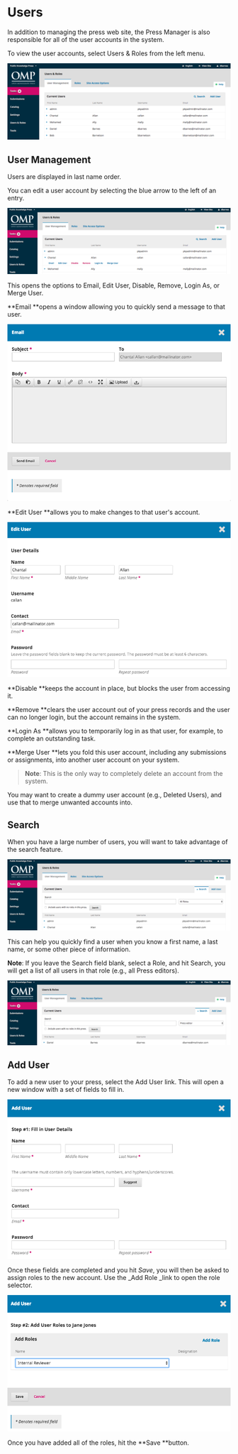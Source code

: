 # Users

In addition to managing the press web site, the Press Manager is also responsible for all of the user accounts in the system.

To view the user accounts, select Users & Roles from the left menu.

![](./assets/UserManagementOMP.png)

## User Management

Users are displayed in last name order.

You can edit a user account by selecting the blue arrow to the left of an entry.

![](./assets/UserOptionsOMP.png)

This opens the options to Email, Edit User, Disable, Remove, Login As, or Merge User.

**Email **opens a window allowing you to quickly send a message to that user.

![](./assets/EmailUserOMP.png)

**Edit User **allows you to make changes to that user's account.

![](./assets/EditUserDetailsOMP.png)

**Disable **keeps the account in place, but blocks the user from accessing it.

**Remove **clears the user account out of your press records and the user can no longer login, but the account remains in the system.

**Login As **allows you to temporarily log in as that user, for example, to complete an outstanding task.

**Merge User **lets you fold this user account, including any submissions or assignments, into another user account on your system.

> **Note**: This is the only way to completely delete an account from the system.

You may want to create a dummy user account \(e.g., Deleted Users\), and use that to merge unwanted accounts into.

## Search

When you have a large number of users, you will want to take advantage of the search feature.

![](./assets/SearchUsersOMP.png)

This can help you quickly find a user when you know a first name, a last name, or some other piece of information.

**Note**: If you leave the Search field blank, select a Role, and hit Search, you will get a list of all users in that role \(e.g., all Press editors\).

![](./assets/SearchRoleOMP.png)

## Add User

To add a new user to your press, select the Add User link. This will open a new window with a set of fields to fill in.

![](./assets/AddUserOMP.png)

Once these fields are completed and you hit _Save_, you will then be asked to assign roles to the new account. Use the _Add Role _link to open the role selector.

![](./assets/AddUserRoleOMP.png)

Once you have added all of the roles, hit the **Save **button.

